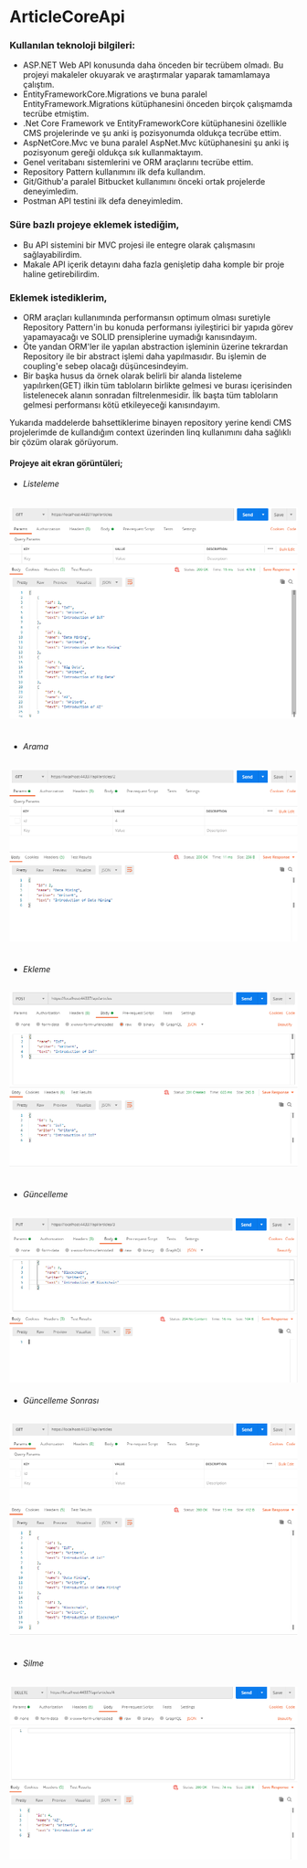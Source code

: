 # ArticleCoreApi

### Kullanılan teknoloji bilgileri:
- ASP.NET Web API konusunda daha önceden bir tecrübem olmadı. Bu projeyi makaleler okuyarak ve araştırmalar yaparak tamamlamaya çalıştım.
- EntityFrameworkCore.Migrations ve buna paralel EntityFramework.Migrations kütüphanesini önceden birçok çalışmamda tecrübe etmiştim.
- .Net Core Framework ve EntityFrameworkCore kütüphanesini özellikle CMS projelerinde ve şu anki iş pozisyonumda oldukça tecrübe ettim.
- AspNetCore.Mvc ve buna paralel AspNet.Mvc kütüphanesini şu anki iş pozisyonum gereği oldukça sık kullanmaktayım.
- Genel veritabanı sistemlerini ve ORM araçlarını tecrübe ettim.
- Repository Pattern kullanımını ilk defa kullandım. 
- Git/Github'a paralel Bitbucket kullanımını önceki ortak projelerde deneyimledim.
- Postman API testini ilk defa deneyimledim.

### Süre bazlı projeye eklemek istediğim,
- Bu API sistemini bir MVC projesi ile entegre olarak çalışmasını sağlayabilirdim.
- Makale API içerik detayını daha fazla genişletip daha komple bir proje haline getirebilirdim.

### Eklemek istediklerim,
- ORM araçları kullanımında performansın optimum olması suretiyle Repository Pattern'in bu konuda performansı iyileştirici bir yapıda görev yapamayacağı ve SOLID prensiplerine uymadığı kanısındayım. 
- Öte yandan ORM'ler ile yapılan abstraction işleminin üzerine tekrardan Repository ile bir abstract işlemi daha yapılmasıdır. Bu işlemin de coupling'e sebep olacağı düşüncesindeyim.
- Bir başka husus da örnek olarak belirli bir alanda listeleme yapılırken(GET) ilkin tüm tabloların birlikte gelmesi ve burası içerisinden listelenecek alanın sonradan filtrelenmesidir. İlk başta tüm tabloların gelmesi performansı kötü etkileyeceği kanısındayım. 

Yukarıda maddelerde bahsettiklerime binayen repository yerine kendi CMS projelerimde de kullandığım context üzerinden linq kullanımını daha sağlıklı bir çözüm olarak görüyorum.

#### Projeye ait ekran görüntüleri;

- ###### *Listeleme*
![Listeleme](https://github.com/ibrahimaktasgithub/ArticleCoreApi/blob/master/ArticleCoreApi/ArticleCoreApi/ScreenShots/list(get).png)
<br/><br/>
- ###### *Arama*
![Arama](https://github.com/ibrahimaktasgithub/ArticleCoreApi/blob/master/ArticleCoreApi/ArticleCoreApi/ScreenShots/search.png)
<br/><br/>
- ###### *Ekleme*
![Ekleme](https://github.com/ibrahimaktasgithub/ArticleCoreApi/blob/master/ArticleCoreApi/ArticleCoreApi/ScreenShots/add(post).png)
<br/><br/>
- ###### *Güncelleme*
![Güncelleme](https://github.com/ibrahimaktasgithub/ArticleCoreApi/blob/master/ArticleCoreApi/ArticleCoreApi/ScreenShots/update(put).png)
- ###### *Güncelleme Sonrası*
![Güncelleme Sonrası](https://github.com/ibrahimaktasgithub/ArticleCoreApi/blob/master/ArticleCoreApi/ArticleCoreApi/ScreenShots/after%20update(put).png)
<br/><br/>
- ###### *Silme*
![Silme](https://github.com/ibrahimaktasgithub/ArticleCoreApi/blob/master/ArticleCoreApi/ArticleCoreApi/ScreenShots/delete.png)
